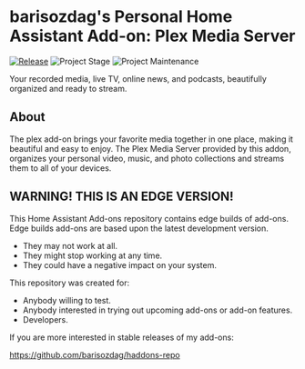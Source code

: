 # barisozdag's Personal Home Assistant Add-on: Plex Media Server

[![Release][release-shield]][release] ![Project Stage][project-stage-shield] ![Project Maintenance][maintenance-shield]

Your recorded media, live TV, online news, and podcasts, beautifully organized
and ready to stream.

## About

The plex add-on brings your favorite media together in one place, making it
beautiful and easy to enjoy. The Plex Media Server provided by this addon,
organizes your personal video, music, and photo collections
and streams them to all of your devices.

## WARNING! THIS IS AN EDGE VERSION!

This Home Assistant Add-ons repository contains edge builds of add-ons.
Edge builds add-ons are based upon the latest development version.

- They may not work at all.
- They might stop working at any time.
- They could have a negative impact on your system.

This repository was created for:

- Anybody willing to test.
- Anybody interested in trying out upcoming add-ons or add-on features.
- Developers.

If you are more interested in stable releases of my add-ons:

<https://github.com/barisozdag/haddons-repo>

[maintenance-shield]: https://img.shields.io/maintenance/yes/2021.svg
[project-stage-shield]: https://img.shields.io/badge/project%20stage-production%20ready-brightgreen.svg
[release-shield]: https://img.shields.io/badge/version-251c3b0-blue.svg
[release]: https://github.com/barisozdag/addon-plex/tree/251c3b0
